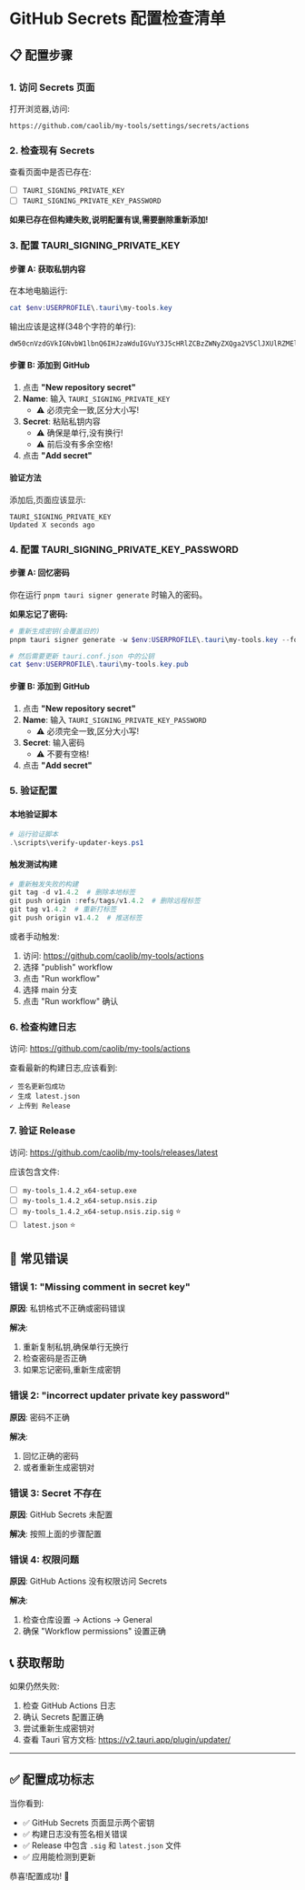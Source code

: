 # GitHub Secrets 配置检查清单

## 📋 配置步骤

### 1. 访问 Secrets 页面
打开浏览器,访问:
```
https://github.com/caolib/my-tools/settings/secrets/actions
```

### 2. 检查现有 Secrets
查看页面中是否已存在:
- [ ] `TAURI_SIGNING_PRIVATE_KEY`
- [ ] `TAURI_SIGNING_PRIVATE_KEY_PASSWORD`

**如果已存在但构建失败,说明配置有误,需要删除重新添加!**

### 3. 配置 TAURI_SIGNING_PRIVATE_KEY

#### 步骤 A: 获取私钥内容
在本地电脑运行:
```powershell
cat $env:USERPROFILE\.tauri\my-tools.key
```

输出应该是这样(348个字符的单行):
```
dW50cnVzdGVkIGNvbW1lbnQ6IHJzaWduIGVuY3J5cHRlZCBzZWNyZXQga2V5ClJXUlRZMEl5ZmNZWjRIZTA2c2IyK1JPMkdya2Q2V0xkaHJhT2xYM2lxSS9LejFjS29nWUFBQkFBQUFBQUFBQUFBQUlBQUFBQWd6c25vbnRBYmIvcmZVQ3NXeFpWNGo5QXJHbjlPQ0l6WjZCdlRmcHdyVWtDMndvR3Q0eWhQbktvcWlra0dTdEVaNVlUZUdsdUxQQXc3RUloeTlvWTluUFVhbnVtYm9WN243NmhhUGpDTjVLVVRNdmxGdEVGTUxSalVWbU0yVUljdlNpN3A0cHREazA9Cg==
```

#### 步骤 B: 添加到 GitHub
1. 点击 **"New repository secret"**
2. **Name**: 输入 `TAURI_SIGNING_PRIVATE_KEY`
   - ⚠️ 必须完全一致,区分大小写!
3. **Secret**: 粘贴私钥内容
   - ⚠️ 确保是单行,没有换行!
   - ⚠️ 前后没有多余空格!
4. 点击 **"Add secret"**

#### 验证方法
添加后,页面应该显示:
```
TAURI_SIGNING_PRIVATE_KEY
Updated X seconds ago
```

### 4. 配置 TAURI_SIGNING_PRIVATE_KEY_PASSWORD

#### 步骤 A: 回忆密码
你在运行 `pnpm tauri signer generate` 时输入的密码。

**如果忘记了密码:**
```powershell
# 重新生成密钥(会覆盖旧的)
pnpm tauri signer generate -w $env:USERPROFILE\.tauri\my-tools.key --force

# 然后需要更新 tauri.conf.json 中的公钥
cat $env:USERPROFILE\.tauri\my-tools.key.pub
```

#### 步骤 B: 添加到 GitHub
1. 点击 **"New repository secret"**
2. **Name**: 输入 `TAURI_SIGNING_PRIVATE_KEY_PASSWORD`
   - ⚠️ 必须完全一致,区分大小写!
3. **Secret**: 输入密码
   - ⚠️ 不要有空格!
4. 点击 **"Add secret"**

### 5. 验证配置

#### 本地验证脚本
```powershell
# 运行验证脚本
.\scripts\verify-updater-keys.ps1
```

#### 触发测试构建
```powershell
# 重新触发失败的构建
git tag -d v1.4.2  # 删除本地标签
git push origin :refs/tags/v1.4.2  # 删除远程标签
git tag v1.4.2  # 重新打标签
git push origin v1.4.2  # 推送标签
```

或者手动触发:
1. 访问: https://github.com/caolib/my-tools/actions
2. 选择 "publish" workflow
3. 点击 "Run workflow"
4. 选择 main 分支
5. 点击 "Run workflow" 确认

### 6. 检查构建日志

访问: https://github.com/caolib/my-tools/actions

查看最新的构建日志,应该看到:
```
✓ 签名更新包成功
✓ 生成 latest.json
✓ 上传到 Release
```

### 7. 验证 Release

访问: https://github.com/caolib/my-tools/releases/latest

应该包含文件:
- [ ] `my-tools_1.4.2_x64-setup.exe`
- [ ] `my-tools_1.4.2_x64-setup.nsis.zip`
- [ ] `my-tools_1.4.2_x64-setup.nsis.zip.sig` ⭐
- [ ] `latest.json` ⭐

## 🚨 常见错误

### 错误 1: "Missing comment in secret key"
**原因**: 私钥格式不正确或密码错误

**解决**:
1. 重新复制私钥,确保单行无换行
2. 检查密码是否正确
3. 如果忘记密码,重新生成密钥

### 错误 2: "incorrect updater private key password"
**原因**: 密码不正确

**解决**:
1. 回忆正确的密码
2. 或者重新生成密钥对

### 错误 3: Secret 不存在
**原因**: GitHub Secrets 未配置

**解决**:
按照上面的步骤配置

### 错误 4: 权限问题
**原因**: GitHub Actions 没有权限访问 Secrets

**解决**:
1. 检查仓库设置 → Actions → General
2. 确保 "Workflow permissions" 设置正确

## 📞 获取帮助

如果仍然失败:
1. 检查 GitHub Actions 日志
2. 确认 Secrets 配置正确
3. 尝试重新生成密钥对
4. 查看 Tauri 官方文档: https://v2.tauri.app/plugin/updater/

---

## ✅ 配置成功标志

当你看到:
- ✅ GitHub Secrets 页面显示两个密钥
- ✅ 构建日志没有签名相关错误
- ✅ Release 中包含 `.sig` 和 `latest.json` 文件
- ✅ 应用能检测到更新

恭喜!配置成功! 🎉
